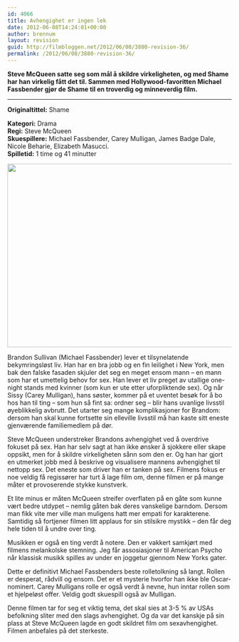 ```yaml
---
id: 4066
title: Avhengighet er ingen lek
date: 2012-06-08T14:24:01+00:00
author: brennum
layout: revision
guid: http://filmbloggen.net/2012/06/08/3880-revision-36/
permalink: /2012/06/08/3880-revision-36/
---
```

**Steve McQueen satte seg som mål å skildre virkeligheten, og med Shame har han virkelig fått det til. Sammen med Hollywood-favoritten Michael Fassbender gjør de Shame til en troverdig og minneverdig film.**  
****

**<!--more-->Originaltittel:** Shame

  
**Kategori:** Drama  
**Regi:** Steve McQueen  
**Skuespillere:** Michael Fassbender, Carey Mulligan, James Badge Dale, Nicole Beharie, Elizabeth Masucci.  
**Spilletid:** 1 time og 41 minutter

<a href="http://filmbloggen.net/2012/06/07/avhengighet-er-ingen-lek/michael-fassbender-in-shame/" rel="attachment wp-att-3932"><img class="alignnone size-large wp-image-3932" src="http://filmbloggen.net/wp-content/uploads//2012/06/Michael-Fassbender-in-Shame-620x412.jpg" alt="" width="620" height="412" /></a>

Brandon Sullivan (Michael Fassbender) lever et tilsynelatende bekymringsløst liv. Han har en bra jobb og en fin leilighet i New York, men bak den falske fasaden skjuler det seg en meget ensom mann &#8211; en mann som har et umettelig behov for sex. Han lever et liv preget av utallige one-night stands med kvinner (som kun er ute etter uforpliktende sex). Og når Sissy (Carey Mulligan), hans søster, kommer på et uventet besøk for å bo hos han til ting &#8211; som hun så fint sa: ordner seg &#8211; blir hans uvanlige livsstil øyeblikkelig avbrutt. Det utarter seg mange komplikasjoner for Brandom: dersom han skal kunne fortsette sin elleville livsstil må han kaste sitt eneste gjenværende familiemedlem på dør.

Steve McQueen understreker Brandons avhengighet ved å overdrive fokuset på sex. Han har selv sagt at han ikke ønsker å sjokkere eller skape oppsikt, men for å skildre virkeligheten sånn som den er. Og han har gjort en utmerket jobb med å beskrive og visualisere mannens avhengighet til nettopp sex. Det eneste som driver han er tanken på sex. Filmens fokus er noe veldig få regissører har turt å lage film om, denne filmen er på mange måter et provoserende stykke kunstverk.

Et lite minus er måten McQueen streifer overflaten på en gåte som kunne vært bedre utdypet &#8211; nemlig gåten bak deres vanskelige barndom. Dersom man fikk vite mer ville man muligens hatt mer empati for karakterene. Samtidig så fortjener filmen litt applaus for sin stilsikre mystikk &#8211; den får deg hele tiden til å undre over ting.

Musikken er også en ting verdt å notere. Den er vakkert samkjørt med filmens melankolske stemning. Jeg får assosiasjoner til American Psycho når klassisk musikk spilles av under en joggetur gjennom New Yorks gater.

Dette er definitivt Michael Fassbenders beste rolletolkning så langt. Rollen er desperat, rådvill og ensom. Det er et mysterie hvorfor han ikke ble Oscar-nominert. Carey Mulligans rolle er også verdt å nevne, hun inntar rollen som et hjelpeløst offer. Veldig godt skuespill også av Mulligan.

Denne filmen tar for seg et viktig tema, det skal sies at 3-5 % av USAs befolkning sliter med den slags avhengighet. Og da var det kanskje på sin plass at Steve McQueen lagde en godt skildret film om sexavhengighet. Filmen anbefales på det sterkeste.

<div class="video-shortcode">
</div>